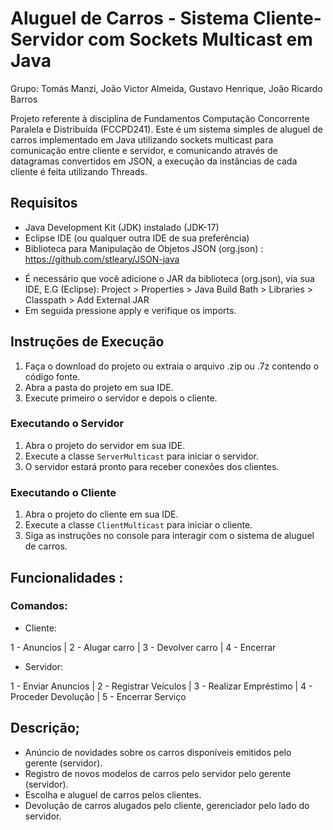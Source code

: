 # Aluguel de Carros - Sistema Cliente-Servidor com Sockets Multicast em Java

Grupo: Tomás Manzi, João Victor Almeida, Gustavo Henrique, João Ricardo Barros

Projeto referente à disciplina de Fundamentos Computação Concorrente Paralela e Distribuída (FCCPD241). Este é um sistema simples de aluguel de carros implementado em Java utilizando sockets multicast para comunicação entre cliente e servidor, e comunicando através de datagramas convertidos em JSON, a execução da instâncias de cada cliente é feita utilizando Threads.

## Requisitos

- Java Development Kit (JDK) instalado (JDK-17)
- Eclipse IDE (ou qualquer outra IDE de sua preferência)
- Biblioteca para Manipulação de Objetos JSON (org.json) : https://github.com/stleary/JSON-java
* É necessário que você adicione o JAR da biblioteca (org.json), via sua IDE, E.G (Eclipse): Project > Properties > Java Build Bath > Libraries > Classpath > Add External JAR
* Em seguida pressione apply e verifique os imports.

## Instruções de Execução

1. Faça o download do projeto ou extraia o arquivo .zip ou .7z contendo o código fonte.
2. Abra a pasta do projeto em sua IDE.
3. Execute primeiro o servidor e depois o cliente.

### Executando o Servidor

1. Abra o projeto do servidor em sua IDE.
2. Execute a classe `ServerMulticast` para iniciar o servidor.
3. O servidor estará pronto para receber conexões dos clientes.

### Executando o Cliente

1. Abra o projeto do cliente em sua IDE.
2. Execute a classe `ClientMulticast` para iniciar o cliente.
3. Siga as instruções no console para interagir com o sistema de aluguel de carros.

## Funcionalidades :

### Comandos:

* Cliente:   

1 - Anuncios | 2 - Alugar carro | 3 - Devolver carro | 4 - Encerrar

* Servidor:

1 - Enviar Anuncios | 2 - Registrar Veículos | 3 - Realizar Empréstimo | 4 - Proceder Devolução | 5 - Encerrar Serviço

## Descrição;

- Anúncio de novidades sobre os carros disponíveis emitidos pelo gerente (servidor).
- Registro de novos modelos de carros pelo servidor pelo gerente (servidor).
- Escolha e aluguel de carros pelos clientes.
- Devolução de carros alugados pelo cliente, gerenciador pelo lado do servidor.
